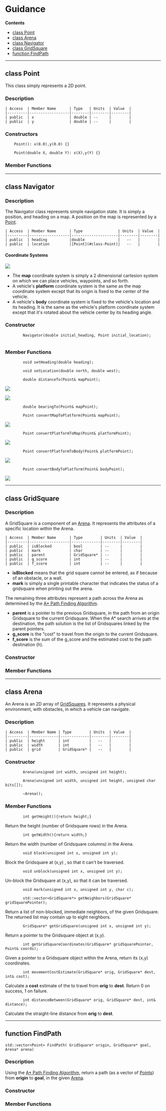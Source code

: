 # Guidance

**Contents**

* [class Point](#class-Point)<br>
* [class Arena](#class-Arena)<br>
* [class Navigator](#class-Navigator)<br>
* [class GridSquare](#class-GridSquare)<br>
* [function FindPath](#function-FindPath)<br>

---

<a id=class-Point></a>
## class Point
This class simply represents a 2D point.

### Description

```
| Access  | Member Name      | Type   | Units  | Value  |
|---------|------------------|--------|--------|--------|
| public  | x                | double | --     |        |
| public  | y                | double | --     |        |
```

### Constructors
```
    Point(): x(0.0),y(0.0) {}
```
```
    Point(double X, double Y): x(X),y(Y) {}
```
### Member Functions


---


<a id=class-Navigator></a>
## class Navigator

### Description

The Navigator class represents simple navigation state. It is simply a position, and heading on a map. A position on the map is represented by a [Point](#class-Point).

```
| Access  | Member Name      | Type                | Units  | Value  |
|---------|------------------|---------------------|--------|--------|
| public  | heading          |double               |   --   |        |
| public  | location         |[Point](#class-Point)|   --   |        |
```

#### Coordinate Systems

![](images/CoordSystems.png)

* The **map** coordinate system is simply a 2 dimensional cartesion system on which we can place vehicles, waypoints, and so forth.
* A vehicle's **platform** coordinate system is the same as the map coordinate system except that its origin is fixed to the center of the vehicle.
* A vehicle's **body** coordinate system is fixed to the vehicle's location and its heading. It is the same as the vehicle's platform coordinate system except that it's rotated about the vehicle center by its heading angle.

### Constructor

```
        Navigator(double initial_heading, Point initial_location);
        
```

### Member Functions
```
        void setHeading(double heading);
```

```
        void setLocation(double north, double west);
```

```
        double distanceTo(Point& mapPoint);
```

<!--
\vec{\delta} = \vec{location} - point_{map}
{distance} = \sqrt{ \delta_{x}^{2}  + \delta_{y}^{2}}
-->
![](images/delta.png)

![](images/distance.png)
   
```        
        double bearingTo(Point& mapPoint);
```
<!--
point_{platform}=\texttt{convertMapToPlatform}(point_{map})
point_{body}=\texttt{convertPlatformToBody}(point_{platform})
bearing=\frac{\arcsin(point_{body_x})}{\texttt{distanceTo}(point_{map})}
-->

```
        Point convertMapToPlatform(Point& mapPoint);
```
<a id=Eq1-map-to-platform></a>
<!--
\vec{point_{platform}} = \vec{point_{map}} -  \vec{location}_{map}
-->
![](images/EQ1-map-to-platform.png)

```
        Point convertPlatformToMap(Point& platformPoint);
```
<a id=Eq2-platform-to-map></a>
<!--
\vec{point_{map}} = \vec{point_{platform}} +  \vec{location}_{map}
-->
![](images/EQ2-platform-to-map.png)

```
        Point convertPlatformToBody(Point& platformPoint);
```

<a id=Eq3-platform-to-body></a>
<!--
\vec{point_{body}} =
\begin{pmatrix} \cos (heading)&sin(heading)) \\ -\sin(heading)&cos(heading) \end{pmatrix}
\vec{point_{platform}}
-->
![](images/EQ3-platform-to-body.png)

```
        Point convertBodyToPlatform(Point& bodyPoint);
```

<a id=Eq4-body-to-platform></a>
<!--
\vec{point_{platform}} = 
\begin{pmatrix} \cos (heading)&-\sin(heading)) \\ sin(heading)&cos(heading) \end{pmatrix}
\vec{point_{body}}
-->
![](images/EQ4-body-to-platform.png)


---


<a id=class-GridSquare></a>
## class GridSquare

### Description
A GridSquare is a component of an [Arena](#class-Arena). It represents the attributes of a specific location within the Arena.

```
| Access  | Member Name      | Type        | Units  | Value  |
|---------|------------------|-------------|--------|--------|
| public  | isBlocked        | bool        | --     |        |
| public  | mark             | char        | --     |        |
| public  | parent           | GridSquare* | --     |        |
| public  | g_score          | int         | --     |        |
| public  | f_score          | int         | --     |        |
```

* **isBlocked** means that the grid square cannot be entered, as if because of an obstacle, or a wall.
* **mark** is simply a single printable character that indicates the status of a gridsquare when printing out the arena.

The remaining three attributes represent a path across the Arena as determined by the [A* Path Finding Algorithm](https://en.wikipedia.org/wiki/A*_search_algorithm).

* **parent** is a pointer to the previous Gridsquare, in the path from an origin Gridsquare to the current Gridsquare. When the A* search arrives at the destination, the path solution is the list of Gridsquares linked by the parent pointers. 
* **g_score** is the "cost" to travel from the origin to the current Gridsquare.
* **f_score** is the sum of the g_score and the estimated cost to the path destination (h).

### Constructor
### Member Functions


---

<a id=class-Arena></a>
## class Arena

An Arena is an 2D array of [GridSquares](#class-GridSquare). It represents a physical environment, with obstacles, in which a vehicle can navigate. 

### Description

```
| Access  | Member Name | Type        | Units  | Value  |
|---------|-------------|-------------|--------|--------|
| public  | height      | int         |   --   |        |
| public  | width       | int         |   --   |        |
| public  | grid        | GridSquare* |   --   |        |
```

### Constructor

```
        Arena(unsigned int width, unsigned int height);
```

```
        Arena(unsigned int width, unsigned int height, unsigned char bits[]);
```

```
        ~Arena();
```
### Member Functions


```
        int getHeight(){return height;}
```
Return the height (number of Gridsquare rows) in the Arena.

```
        int getWidth(){return width;}
```
Return the width (number of Gridsquare columns) in the Arena.

```
        void block(unsigned int x, unsigned int y);
```
Block the Gridsquare at (x,y) , so that it can't be traversed.

```
        void unblock(unsigned int x, unsigned int y);
```
Un-block the Gridsquare at (x,y), so that it can be traversed.

```
        void mark(unsigned int x, unsigned int y, char c);
```

```
        std::vector<GridSquare*> getNeighbors(GridSquare* gridSquarePointer);
```
Return a list of non-blocked, immediate neighbors, of the given Gridsquare. The returned list may contain up to eight neighbors.

```
        GridSquare* getGridSquare(unsigned int x, unsigned int y);
```
Return a pointer to the Gridsquare object at (x,y).

```
        int getGridSquareCoordinates(GridSquare* gridSquarePointer, Point& coords);
```
Given a pointer to a Gridsquare object within the Arena, return its (x,y) coordinates.

```
        int movementCostEstimate(GridSquare* orig, GridSquare* dest, int& cost);
```
Calculate a **cost** estimate of the to travel from **orig** to **dest**. Return 0 on success, 1 on failure.

```
        int distanceBetween(GridSquare* orig, GridSquare* dest, int& distance);
```
Calculate the straight-line distance from **orig** to **dest**.

---


<a id= function-FindPath></a>
## function FindPath

```
std::vector<Point> FindPath( GridSquare* origin, GridSquare* goal, Arena* arena)
```

### Description
Using the [A* Path Finding Algorithm](https://en.wikipedia.org/wiki/A*_search_algorithm), return a path (as a vector of [Points](#class-Point)) from **origin** to **goal**, in the given [Arena](#class-Arena).


### Constructor
### Member Functions
